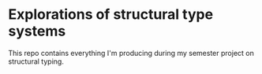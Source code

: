 Explorations of structural type systems
=======================================

This repo contains everything I'm producing during my semester
project on structural typing.

